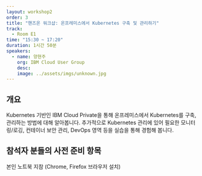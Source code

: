 ```yaml
---
layout: workshop2
order: 3
title: "핸즈온 워크샵: 온프레미스에서 Kubernetes 구축 및 관리하기"
track:
  - Room E1
time: "15:30 ~ 17:20"
duration: 1시간 50분
speakers:
  - name: 양현주
    org: IBM Cloud User Group
    desc: 
    image: ../assets/imgs/unknown.jpg
---
```


## 개요

Kubernetes 기반인 IBM Cloud Private을 통해 온프레미스에서 Kubernetes를 구축, 관리하는 방법에 대해 알아봅니다. 추가적으로 Kubernetes 관리에 있어 필요한 모니터링/로깅, 컨테이너 보안 관리, DevOps 영역 등을 실습을 통해 경험해 봅니다.

## 참석자 분들의 사전 준비 항목

본인 노트북 지참 (Chrome, Firefox 브라우저 설치)
